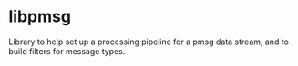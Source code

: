 # libpmsg
Library to help set up a processing pipeline for a pmsg data stream, and to build filters for message types.  
